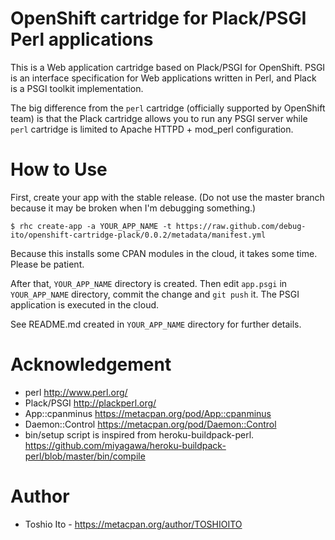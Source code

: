 
# OpenShift cartridge for Plack/PSGI Perl applications

This is a Web application cartridge based on Plack/PSGI for
OpenShift. PSGI is an interface specification for Web applications
written in Perl, and Plack is a PSGI toolkit implementation.

The big difference from the `perl` cartridge (officially supported by
OpenShift team) is that the Plack cartridge allows you to run any PSGI
server while `perl` cartridge is limited to Apache HTTPD + mod_perl
configuration.


# How to Use

First, create your app with the stable release. (Do not use the master
branch because it may be broken when I'm debugging something.)

    $ rhc create-app -a YOUR_APP_NAME -t https://raw.github.com/debug-ito/openshift-cartridge-plack/0.0.2/metadata/manifest.yml

Because this installs some CPAN modules in the cloud, it takes some
time. Please be patient.

After that, `YOUR_APP_NAME` directory is created. Then edit `app.psgi`
in `YOUR_APP_NAME` directory, commit the change and `git push` it. The
PSGI application is executed in the cloud.

See README.md created in `YOUR_APP_NAME` directory for further details.


# Acknowledgement

* perl http://www.perl.org/
* Plack/PSGI http://plackperl.org/
* App::cpanminus https://metacpan.org/pod/App::cpanminus
* Daemon::Control https://metacpan.org/pod/Daemon::Control
* bin/setup script is inspired from heroku-buildpack-perl.
  https://github.com/miyagawa/heroku-buildpack-perl/blob/master/bin/compile


# Author

* Toshio Ito - https://metacpan.org/author/TOSHIOITO

